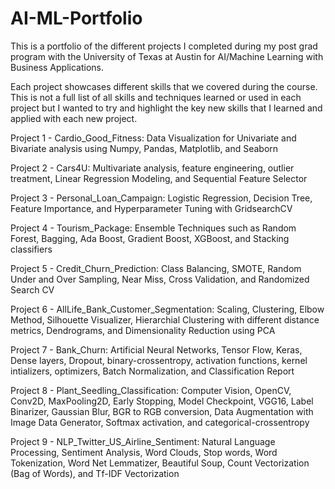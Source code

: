 # AI-ML-Portfolio
This is a portfolio of the different projects I completed during my post grad program with the University of Texas at Austin for AI/Machine Learning
with Business Applications.

Each project showcases different skills that we covered during the course. This is not a full list of all skills and techniques learned or used in each
project but I wanted to try and highlight the key new skills that I learned and applied with each new project.

Project 1 - Cardio_Good_Fitness: Data Visualization for Univariate and Bivariate analysis using Numpy, Pandas, Matplotlib, and Seaborn

Project 2 - Cars4U: Multivariate analysis, feature engineering, outlier treatment, Linear Regression Modeling, and Sequential Feature Selector

Project 3 - Personal_Loan_Campaign: Logistic Regression, Decision Tree, Feature Importance, and Hyperparameter Tuning with GridsearchCV

Project 4 - Tourism_Package: Ensemble Techniques such as Random Forest, Bagging, Ada Boost, Gradient Boost, XGBoost, and Stacking classifiers

Project 5 - Credit_Churn_Prediction: Class Balancing, SMOTE, Random Under and Over Sampling, Near Miss, Cross Validation, and Randomized Search CV

Project 6 - AllLife_Bank_Customer_Segmentation: Scaling, Clustering, Elbow Method, Silhouette Visualizer, 
            Hierarchial Clustering with different distance metrics, Dendrograms, and Dimensionality Reduction using PCA

Project 7 - Bank_Churn: Artificial Neural Networks, Tensor Flow, Keras, Dense layers, Dropout, binary-crossentropy, activation functions, 
            kernel intializers, optimizers, Batch Normalization, and Classification Report
            
Project 8 - Plant_Seedling_Classification: Computer Vision, OpenCV, Conv2D, MaxPooling2D, Early Stopping, Model Checkpoint, VGG16, 
            Label Binarizer, Gaussian Blur, BGR to RGB conversion, Data Augmentation with Image Data Generator, Softmax activation,
            and categorical-crossentropy
            
Project 9 - NLP_Twitter_US_Airline_Sentiment: Natural Language Processing, Sentiment Analysis, Word Clouds, Stop words, Word Tokenization, 
            Word Net Lemmatizer, Beautiful Soup, Count Vectorization (Bag of Words), and Tf-IDF Vectorization 
           

